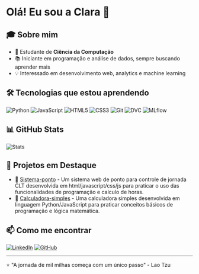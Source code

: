 # Olá! Eu sou a Clara 👋

## 🎓 Sobre mim
- 🌱 Estudante de **Ciência da Computação**
- 📚 Iniciante em programação e análise de dados, sempre buscando aprender mais
- 💡 Interessado em desenvolvimento web, analytics e machine learning

## 🛠️ Tecnologias que estou aprendendo
![Python](https://img.shields.io/badge/-Python-3776AB?style=flat-square&logo=python&logoColor=white)
![JavaScript](https://img.shields.io/badge/-JavaScript-F7DF1E?style=flat-square&logo=javascript&logoColor=black)
![HTML5](https://img.shields.io/badge/-HTML5-E34F26?style=flat-square&logo=html5&logoColor=white)
![CSS3](https://img.shields.io/badge/-CSS3-1572B6?style=flat-square&logo=css3&logoColor=white)
![Git](https://img.shields.io/badge/-Git-F05032?style=flat-square&logo=git&logoColor=white)
![DVC](https://img.shields.io/badge/-DVC-13ADC7?style=flat-square&logo=dvc&logoColor=white)
![MLflow](https://img.shields.io/badge/-MLflow-0194E2?style=flat-square&logo=mlflow&logoColor=white)

## 📊 GitHub Stats
![Stats](https://github-readme-stats.vercel.app/api?username=CLARAMINDELO&show_icons=true&theme=radical)

## 🎯 Projetos em Destaque
- 🔗 [Sistema-ponto](https://github.com/claramindelo/sistema-ponto) - Um sistema web de ponto para controle de jornada CLT desenvolvida em html/javascript/css/js para praticar o uso das funcionalidades de programação e calculo de horas.
- 🔗 [Calculadora-simples](https://github.com/claramindelo/calculadora-simples) - Uma calculadora simples desenvolvida em linguagem Python/JavaScript para praticar conceitos básicos de programação e lógica matemática.

## 📫 Como me encontrar
[![LinkedIn](https://img.shields.io/badge/-LinkedIn-0A66C2?style=flat-square&logo=linkedin&logoColor=white)](seu-linkedin)
[![GitHub](https://img.shields.io/badge/-GitHub-181717?style=flat-square&logo=github&logoColor=white)](seu-github)

---
⭐ "A jornada de mil milhas começa com um único passo" - Lao Tzu
